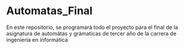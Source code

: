 # Automatas_Final
En este repositorio, se programará todo el proyecto para el final de la asignatura de automátas y grámaticas de tercer año de la carrera de ingeniería en informática
